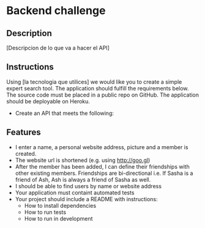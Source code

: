 # Backend challenge

## Description

[Descripcion de lo que va a hacer el API]

## Instructions

Using [la tecnologia que utilices] we would like you to create a simple expert search tool. The application should fulfill the requirements below. The source code must be placed in a public repo on GitHub. The application should be deployable on Heroku.

- Create an API that meets the following:

## Features

- I enter a name, a personal website address, picture and a member is created.
- The website url is shortened (e.g. using http://goo.gl)
- After the member has been added, I can define their friendships with other existing members. Friendships are bi-directional i.e. If Sasha is a friend of Ash, Ash is always a friend of Sasha as well.
- I should be able to find users by name or website address
- Your application must containt automated tests
- Your project should include a README with instructions:
  - How to install dependencies
  - How to run tests
  - How to run in development
